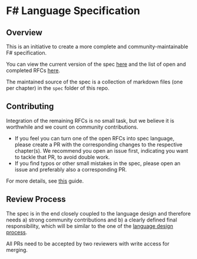# F# Language Specification

## Overview

This is an initiative to create a more complete and community-maintainable F# specification.

You can view the current version of the spec [here](https://fsharp.github.io/fslang-spec/) and the list of open and completed RFCs [here](https://fsharp.github.io/fslang-spec/rfc-status/).

The maintained source of the spec is a collection of markdown files (one per chapter) in the `spec` folder of this repo.

## Contributing

Integration of the remaining RFCs is no small task, but we believe it is worthwhile and we count on community contributions.

- If you feel you can turn one of the open RFCs into spec language, please create a PR with the corresponding changes to the respective chapter(s). We recommend you open an issue first, indicating you want to tackle that PR, to avoid double work.
- If you find typos or other small mistakes in the spec, please open an issue and preferably also a corresponding PR.

For more details, see [this](CONTRIBUTING.md) guide.

## Review Process

The spec is in the end closely coupled to the language design and therefore needs a) strong community contributions and b) a clearly defined final responsibility, which will be similar to the one of the [language design process](https://github.com/fsharp/fslang-design?tab=readme-ov-file#who-is-in-charge).

All PRs need to be accepted by two reviewers with write access for merging.

